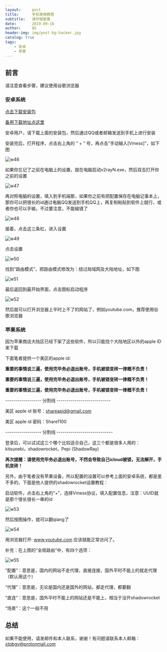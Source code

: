 ```yaml
---
layout:     post
title:      手机使用教程
subtitle:   请仔细查看
date:       2019-09-16
author:     QS
header-img: img/post-bg-hacker.jpg
catalog: true
tags:
    - 安卓
    - 苹果
---
```



## 前言

请注意查看步骤，建议使用谷歌浏览器


### 安卓系统

<a href="https://github.com/2dust/v2rayNG/releases/download/1.1.1/app-universal-release.apk">点击下载安装包</a>

<a href="http://39.105.118.158/v2rayNG-v1.1.5.apk">备用下载地址点这里</a>

安卓用户，请下载上面的安装包，然后通过QQ或者邮箱发送到手机上进行安装

安装完后，打开程序，点击右上角的 “ + ” 号，再点击“手动输入[Vmess]”，如下图

![w46](https://user-images.githubusercontent.com/55229088/65020219-586a6900-d95f-11e9-807d-15834d07e441.png)

如果你忘记了之前在电脑上的设置，就在电脑启动v2rayN.exe，然后双击打开你之前的设置

![w47](https://user-images.githubusercontent.com/55229088/65020467-d0d12a00-d95f-11e9-94ea-9c11102fd84b.png)

再对照电脑的设置，填入到手机端那，如果你之前有把配置保存在电脑记事本上，那你可以把很长的id通过电脑QQ发送到手机QQ上，再复制粘贴到软件上就行，或者你也可以手输，不过要注意，不能输错了

![w48](https://user-images.githubusercontent.com/55229088/65020509-e6465400-d95f-11e9-89ef-549f7ed74fed.png)

接着，点击这三条杠，进入设置

![w49](https://user-images.githubusercontent.com/55229088/65020647-29a0c280-d960-11e9-8bd2-3a0ef1c277b5.png)

点击设置

![w50](https://user-images.githubusercontent.com/55229088/65020705-450bcd80-d960-11e9-8a6e-21207f993435.png)

找到“路由模式”，把路由模式修改为：绕过局域网及大陆地址，如下图

![w51](https://user-images.githubusercontent.com/55229088/65020737-55bc4380-d960-11e9-9c28-6ac211a98326.png)

最后返回到最开始界面，点击图标启动程序

![w52](https://user-images.githubusercontent.com/55229088/65020849-8dc38680-d960-11e9-9f94-4816e7a3de11.png)

然后就可以打开浏览器上平时上不了的网站了，例如youtube.com，推荐使用谷歌浏览器


### 苹果系统

因为苹果商店大陆区已经下架了这些软件，所以只能找个大陆地区以外的apple ID来下载

下面笔者提供一个美区的apple id:

<strong>重要的事情说三遍，使用完毕务必退出账号，手机被锁变砖一律概不负责！</strong>

<strong>重要的事情说三遍，使用完毕务必退出账号，手机被锁变砖一律概不负责！</strong>

<strong>重要的事情说三遍，使用完毕务必退出账号，手机被锁变砖一律概不负责！</strong>

------------------  分割线  ---------------------------

美区 apple id 账号：shareapid@gmail.com

美区 apple id 密码：Share1100

------------------  分割线  ----------------------------

登录后，可以试试这三个哪个比较适合自己，这三个都是很多人用的：kitsunebi，shadowrocket，Pepi (ShadowRay)

<strong>再次提醒：请使用完毕务必退出账号，不然会导致自己icloud被锁，无法解开，手机变砖！</strong>

另外，由于笔者没有苹果设备，所以配置的设置可以参考上面的安卓系统，都是差不多的，下面是他人提供的shadowrocket设置教程：

启动软件，点击右上角的“+”，选择Vmess协议，填入配置信息，注意：UUID就是那个很长很长一串的id

![w53](https://user-images.githubusercontent.com/55229088/65022416-8baef700-d963-11e9-9cbd-1364d0bc9068.png)

然后按图操作，就可以翻qiang了

![w54](https://user-images.githubusercontent.com/55229088/65022577-cfa1fc00-d963-11e9-9875-9fe9a5f3a808.png)

用浏览器打开: www.youtube.com 应该就能正常访问了。

补充：在上图的“全局路由”中，有四个选项：

![w55](https://user-images.githubusercontent.com/55229088/65022702-037d2180-d964-11e9-910f-6824e37ea8d6.png)

“配置”：意思是，国内的网站不走代理，直接连接，国外平时不能上的就走代理（默认用这个）

“代理”：意思是，无论是国内还是国外的网站，都走代理，都要翻

“直连”：意思是，国外平时不能上的网站还是不能上，相当于没开shadowrocket

“场景”：这个一般不用



## 总结

如果不能使用，请发邮件和本人联系，谢谢！有问题请联系本人邮箱： xtpbgy@protonmail.com
